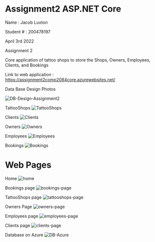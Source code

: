 # Assignment2 ASP.NET Core

Name : Jacob Luxton

Student # : 200478197

April 3rd 2022

Assignment 2

Core application of tattoo shops to store the Shops, Owners, Employees, Clients, and Bookings

Link to web application : https://assignment2comp2084core.azurewebsites.net/

Data Base Design Photos 

![DB-Design-Assignment2](https://user-images.githubusercontent.com/85134060/161364679-8ee9a2bc-600c-4e42-a509-25f2173b66bd.png)

TattooShops
![TattooShops](https://user-images.githubusercontent.com/85134060/161364710-866155da-cefa-41d8-93f1-061f60ff2ae7.png)


Clients
![Clients](https://user-images.githubusercontent.com/85134060/161364744-f5125b7c-1662-48f6-9196-9f87fd47b317.png)


Owners
![Owners](https://user-images.githubusercontent.com/85134060/161364751-dde31b71-7d31-482d-b46b-13b78126096c.png)

Employees
![Employees](https://user-images.githubusercontent.com/85134060/161364763-2b0b07dd-316e-4fcf-b657-ffcc24ec3c60.png)

Bookings
![Bookings](https://user-images.githubusercontent.com/85134060/161364768-daabaf3d-b082-41b8-b0d3-bdf998eed023.png)

# Web Pages

Home
![home](https://user-images.githubusercontent.com/85134060/161364803-13d1c8c5-a0f4-44a5-8587-9c0084ba3ac0.png)

Bookings page
![bookings-page](https://user-images.githubusercontent.com/85134060/161364823-233367df-acbf-470f-a8e7-83a2b54e3f85.png)

TattooShops page
![tattooshops-page](https://user-images.githubusercontent.com/85134060/161364828-f71f1774-2b86-4903-9149-c2fcf5db95f6.png)

Owners Page
![owners-page](https://user-images.githubusercontent.com/85134060/161364839-15e24609-e886-4cb7-8885-58416ecbffc2.png)


Employees page
![employees-page](https://user-images.githubusercontent.com/85134060/161364851-d5a256a1-a9a7-49b5-9915-7e37a9dd7f1c.png)

Clients page
![clients-page](https://user-images.githubusercontent.com/85134060/161364858-bf8dc48d-824f-4033-8c4c-29e3a8285bef.png)


Database on Azure
![DB-Azure](https://user-images.githubusercontent.com/85134060/161364877-cc44fe64-4bab-4494-be7e-12f7d638c630.png)

